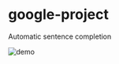 # google-project
Automatic sentence completion

![demo](https://media.giphy.com/media/vFKqnCdLPNOKc/giphy.gif)
